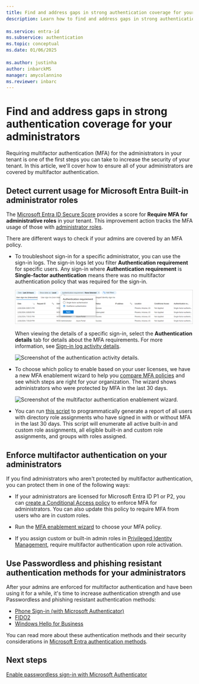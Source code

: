 ```yaml
---
title: Find and address gaps in strong authentication coverage for your administrators in Microsoft Entra ID 
description: Learn how to find and address gaps in strong authentication coverage for your administrators in Microsoft Entra ID

ms.service: entra-id
ms.subservice: authentication
ms.topic: conceptual
ms.date: 01/06/2025

ms.author: justinha
author: inbarckMS 
manager: amycolannino
ms.reviewer: inbarc
---
```

# Find and address gaps in strong authentication coverage for your administrators

Requiring multifactor authentication (MFA) for the administrators in your tenant is one of the first steps you can take to increase the security of your tenant. In this article, we'll cover how to ensure all of your administrators are covered by multifactor authentication.

<a name='detect-current-usage-for-azure-ad-built-in-administrator-roles'></a>

## Detect current usage for Microsoft Entra Built-in administrator roles

The [Microsoft Entra ID Secure Score](~/identity/monitoring-health/concept-identity-secure-score.md) provides a score for **Require MFA for administrative roles** in your tenant. This improvement action tracks the MFA usage of those with [administrator roles](../role-based-access-control/permissions-reference.md). 

There are different ways to check if your admins are covered by an MFA policy. 

- To troubleshoot sign-in for a specific administrator, you can use the sign-in logs. The sign-in logs let you filter **Authentication requirement** for specific users. Any sign-in where **Authentication requirement** is **Single-factor authentication** means there was no multifactor authentication policy that was required for the sign-in.

  ![Screenshot of the sign-in log.](./media/how-to-authentication-find-coverage-gaps/auth-requirement.png)

  When viewing the details of a specific sign-in, select the **Authentication details** tab for details about the MFA requirements. For more information, see [Sign-in log activity details](~/identity/monitoring-health/concept-sign-in-log-activity-details.md).
  
  ![Screenshot of the authentication activity details.](./media/how-to-authentication-find-coverage-gaps/details.png)

- To choose which policy to enable based on your user licenses, we have a new MFA enablement wizard to help you [compare MFA policies](concept-mfa-licensing.md#compare-multi-factor-authentication-policies) and see which steps are right for your organization. The wizard shows administrators who were protected by MFA in the last 30 days.

  ![Screenshot of the multifactor authentication enablement wizard.](./media/how-to-authentication-find-coverage-gaps/wizard.png)

- You can run [this script](https://github.com/microsoft/AzureADToolkit/blob/main/src/Find-AADToolkitUnprotectedUsersWithAdminRoles.ps1) to programmatically generate a report of all users with directory role assignments who have signed in with or without MFA in the last 30 days. This script will enumerate all active built-in and custom role assignments, all eligible built-in and custom role assignments, and groups with roles assigned.

## Enforce multifactor authentication on your administrators

If you find administrators who aren't protected by multifactor authentication, you can protect them in one of the following ways:

- If your administrators are licensed for Microsoft Entra ID P1 or P2, you can [create a Conditional Access policy](tutorial-enable-azure-mfa.md) to enforce MFA for administrators. You can also update this policy to require MFA from users who are in custom roles.  

- Run the [MFA enablement wizard](https://aka.ms/MFASetupGuide) to choose your MFA policy.

- If you assign custom or built-in admin roles in [Privileged Identity Management](~/id-governance/privileged-identity-management/pim-configure.md), require multifactor authentication upon role activation.

## Use Passwordless and phishing resistant authentication methods for your administrators

After your admins are enforced for multifactor authentication and have been using it for a while, it's time to increase authentication strength and use Passwordless and phishing resistant authentication methods: 

- [Phone Sign-in (with Microsoft Authenticator)](concept-authentication-authenticator-app.md)
- [FIDO2](concept-authentication-passwordless.md)
- [Windows Hello for Business](/windows/security/identity-protection/hello-for-business/)

You can read more about these authentication methods and their security considerations in [Microsoft Entra authentication methods](concept-authentication-methods.md).

## Next steps

[Enable passwordless sign-in with Microsoft Authenticator](howto-authentication-passwordless-phone.md)

